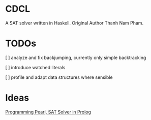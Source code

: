 # CDCL

A SAT solver written in Haskell. Original Author Thanh Nam Pham.

# TODOs

[ ] analyze and fix backjumping, currently only simple backtracking

[ ] introduce watched literals

[ ] profile and adapt data structures where sensible

# Ideas

[Programming Pearl, SAT Solver in Prolog](http://www.staff.city.ac.uk/~jacob/solver/flops.pdf)
